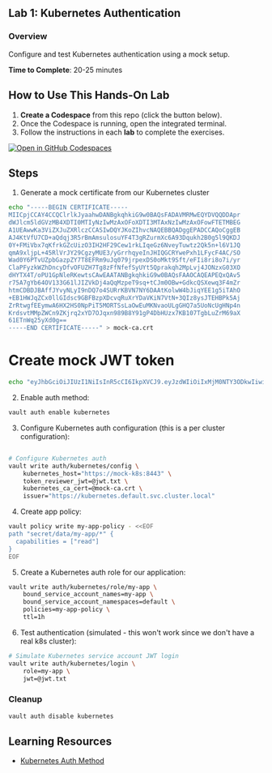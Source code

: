 ## Lab 1: Kubernetes Authentication

### Overview
Configure and test Kubernetes authentication using a mock setup.

**Time to Complete**: 20-25 minutes

## How to Use This Hands-On Lab

1. **Create a Codespace** from this repo (click the button below).  
2. Once the Codespace is running, open the integrated terminal.
3. Follow the instructions in each **lab** to complete the exercises.

[![Open in GitHub Codespaces](https://github.com/codespaces/badge.svg)](https://codespaces.new/btkrausen/vault-codespaces)

## Steps

1. Generate a mock certificate from our Kubernetes cluster
```bash
echo "-----BEGIN CERTIFICATE-----
MIICpjCCAY4CCQClrlkJyaahwDANBgkqhkiG9w0BAQsFADAVMRMwEQYDVQQDDApr
dWJlcm5ldGVzMB4XDTI0MTIyNzIwMzAxOFoXDTI3MTAxNzIwMzAxOFowFTETMBEG
A1UEAwwKa3ViZXJuZXRlczCCASIwDQYJKoZIhvcNAQEBBQADggEPADCCAQoCggEB
AJ4KtVfU7CD+aQdqj3R5rBmAmsulosuYF4T3gRZurmXc6A93Dqukh2B0g5l9QKDJ
0Y+FMiVbx7qKfrkGZcUizO3IH2HF29Cew1rkLIqeGz6NveyTuwtz2Qk5n+l6V1JQ
qmA9xljpL+45RlVrJY29CgzyMUE3/yGrrhqyeInJHIQGCRYwePxh1LFycF4AC/SO
Wad0Y6PTvUZpbGazpZY7T8EFRm9uJq079jrpexDS0oMkt9Sft/eFIi8ri8o7i/yr
ClaPFyzkWZhDncyDfvOFUZH7Tg8zFfNfefSyUYt5Qprakqh2MpLvj4JONzxG03XO
dHYTX4T/oPU1GpNleRKewtsCAwEAATANBgkqhkiG9w0BAQsFAAOCAQEAPEQxQAv5
r75A7gYb64OV133G61lJIZVkDj4aQqMzpeT9sq+tCJm0OBw+GdkcQSXewq3F4mZr
htmCDBDJBAffJYvyNLyI9nDQ7o4SURrKBVN7NY6DAAtKolwW4bJiqYEE1g5iTAhO
+EB1HWJqZCx0llGIdsc9GBFBzpXDcvqRuXrYDaVKiN7VtN+3QIz8ysJTEHBPk5Aj
ZrRtwgfEEymwA6HX2HS0NpPiT5MORTSsLaOwEuMKNvaoULgGHQ7a5UoNcUgHNp4n
KrdsvtMMpZWCn9ZKjrq2xYD7OJqxn989B8Y91gP4DbHUzx7KB107TgbLuZrM69aX
61ETnWq25yXd0g==
-----END CERTIFICATE-----" > mock-ca.crt
```
# Create mock JWT token
```bash
echo "eyJhbGciOiJIUzI1NiIsInR5cCI6IkpXVCJ9.eyJzdWIiOiIxMjM0NTY3ODkwIiwibmFtZSI6InRlc3Qtc2EiLCJpYXQiOjE1MTYyMzkwMjJ9.SflKxwRJSMeKKF2QT4fwpMeJf36POk6yJV_adQssw5c" > jwt.txt
```

2. Enable auth method:
```bash
vault auth enable kubernetes
```

3. Configure Kubernetes auth configuration (this is a per cluster configuration):
```bash

# Configure Kubernetes auth
vault write auth/kubernetes/config \
    kubernetes_host="https://mock-k8s:8443" \
    token_reviewer_jwt=@jwt.txt \
    kubernetes_ca_cert=@mock-ca.crt \
    issuer="https://kubernetes.default.svc.cluster.local"
```

4. Create app policy:
```bash
vault policy write my-app-policy - <<EOF
path "secret/data/my-app/*" {
  capabilities = ["read"]
}
EOF
```

5. Create a Kubernetes auth role for our application:
```bash
vault write auth/kubernetes/role/my-app \
    bound_service_account_names=my-app \
    bound_service_account_namespaces=default \
    policies=my-app-policy \
    ttl=1h
```

6. Test authentication (simulated - this won't work since we don't have a real k8s cluster):
```bash
# Simulate Kubernetes service account JWT login
vault write auth/kubernetes/login \
    role=my-app \
    jwt=@jwt.txt
```

### Cleanup
```bash
vault auth disable kubernetes
```

## Learning Resources
- [Kubernetes Auth Method](https://developer.hashicorp.com/vault/docs/auth/kubernetes)